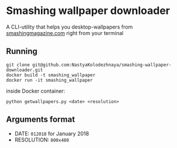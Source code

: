 # Smashing wallpaper downloader
A CLI-utility that helps you desktop-wallpapers from [smashingmagazine.com](https://www.smashingmagazine.com/category/wallpapers/) right from your terminal

## Running
```
git clone git@github.com:NastyaKolodezhnaya/smashing-wallpaper-downloader.git
docker build -t smashing_wallpaper
docker run -it smashing_wallpaper
```
inside Docker container:

```
python getwallpapers.py <date> <resolution>
```

## Arguments format
- DATE: `012018` for January 2018 
- RESOLUTION: `800x480`
